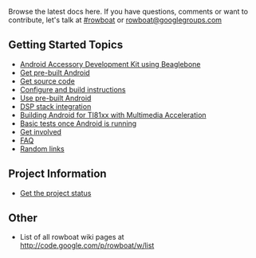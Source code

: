 Browse the latest docs here. If you have questions, comments or want to contribute, let's talk at [#rowboat](http://webchat.freenode.net/?channels=rowboat) or [rowboat@googlegroups.com](mailto:rowboat@googlegroups.com)

## Getting Started Topics ##
  * [Android Accessory Development Kit using Beaglebone](http://code.google.com/p/rowboat/wiki/AccessoryDevKit)
  * [Get pre-built Android](http://code.google.com/p/rowboat/wiki/Binary)
  * [Get source code](http://code.google.com/p/rowboat/wiki/Source)
  * [Configure and build instructions](http://code.google.com/p/rowboat/wiki/ConfigureAndBuild)
  * [Use pre-built Android](http://code.google.com/p/rowboat/wiki/UsingPreBuiltImages)
  * [DSP stack integration](http://code.google.com/p/rowboat/wiki/DSP)
  * [Building Android for TI81xx with Multimedia Acceleration](http://code.google.com/p/rowboat/wiki/TI81xxWithMultimediaAcceleration)
  * [Basic tests once Android is running](http://code.google.com/p/rowboat/wiki/TestingAndroid)
  * [Get involved](http://code.google.com/p/rowboat/wiki/HowToContribute)
  * [FAQ](http://code.google.com/p/rowboat/wiki/FAQ)
  * [Random links](http://code.google.com/p/rowboat/wiki/UsefulLinks)

## Project Information ##
  * [Get the project status](http://code.google.com/p/rowboat/wiki/Roadmap)

## Other ##
  * List of all rowboat wiki pages at http://code.google.com/p/rowboat/w/list